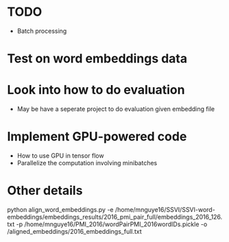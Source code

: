 
# TODO 
- Batch processing


# Test on word embeddings data


# Look into how to do evaluation
- May be have a seperate project to do evaluation given embedding file 


# Implement GPU-powered code
- How to use GPU in tensor flow
- Parallelize the computation involving minibatches

# Other details


python align_word_embeddings.py -e /home/mnguye16/SSVI/SSVI-word-embeddings/embeddings_results/2016_pmi_pair_full/embeddings_2016_126.txt -p /home/mnguye16/PMI_2016/wordPairPMI_2016wordIDs.pickle -o /aligned_embeddings/2016_embeddings_full.txt